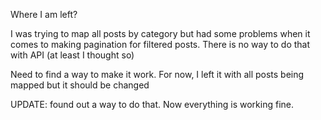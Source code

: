 Where I am left?

I was trying to map all posts by category but had some problems when it comes to making pagination for filtered posts. There is no way to do that with API (at least I thought so)

Need to find a way to make it work. For now, I left it with all posts being mapped but it should be changed

UPDATE: found out a way to do that. Now everything is working fine.
